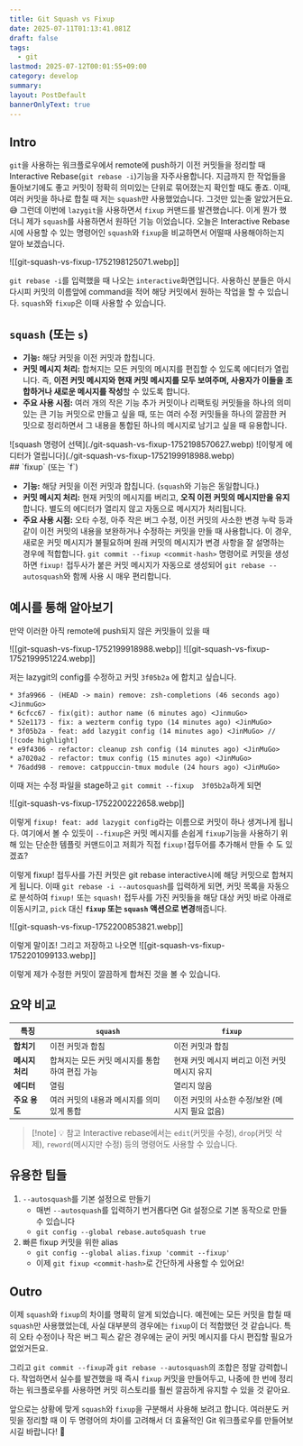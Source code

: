 ```yaml
---
title: Git Squash vs Fixup
date: 2025-07-11T01:13:41.081Z
draft: false
tags:
  - git
lastmod: 2025-07-12T00:01:55+09:00
category: develop
summary: 
layout: PostDefault
bannerOnlyText: true
---
```


## Intro

`git`을 사용하는 워크플로우에서 remote에 push하기 이전 커밋들을 정리할 때 Interactive Rebase(`git rebase -i`)기능을 자주사용합니다. 지금까지 한 작업들을 돌아보기에도 좋고 커밋이 정확히 의미있는 단위로 묶어졌는지 확인할 때도 좋죠. 이때, 여러 커밋을 하나로 합칠 때 저는 `squash`만 사용했었습니다. 그것만 있는줄 알았거든요. 😅 그런데 이번에 `lazygit`을 사용하면서 `fixup` 커맨드를 발견했습니다. 이게 뭔가 했더니 제가 `squash`를 사용하면서 원하던 기능 이었습니다. 오늘은 Interactive Rebase시에 사용할 수 있는 명령어인 `squash`와 `fixup`을 비교하면서 어떨때 사용해야하는지 알아 보겠습니다.

![[git-squash-vs-fixup-1752198125071.webp]]

`git rebase -i`를 입력했을 때 나오는 `interactive`화면입니다. 사용하신 분들은 아시다시피 커밋의 이름앞에 command을 적어 해당 커밋에서 원하는 작업을 할 수 있습니다. `squash`와 `fixup`은 이때 사용할 수 있습니다.

## `squash` (또는 `s`)

- **기능:** 해당 커밋을 이전 커밋과 합칩니다.
- **커밋 메시지 처리:** 합쳐지는 모든 커밋의 메시지를 편집할 수 있도록 에디터가 열립니다. 즉, **이전 커밋 메시지와 현재 커밋 메시지를 모두 보여주며, 사용자가 이들을 조합하거나 새로운 메시지를 작성**할 수 있도록 합니다.
- **주요 사용 시점:** 여러 개의 작은 기능 추가 커밋이나 리팩토링 커밋들을 하나의 의미 있는 큰 기능 커밋으로 만들고 싶을 때, 또는 여러 수정 커밋들을 하나의 깔끔한 커밋으로 정리하면서 그 내용을 통합된 하나의 메시지로 남기고 싶을 때 유용합니다.

<div class="image-row">
	![squash 명령어 선택](./git-squash-vs-fixup-1752198570627.webp)
	![이렇게 에디터가 열립니다](./git-squash-vs-fixup-1752199918988.webp)
</div>
## `fixup` (또는 `f`)

- **기능:** 해당 커밋을 이전 커밋과 합칩니다. (`squash`와 기능은 동일합니다.)
- **커밋 메시지 처리:** 현재 커밋의 메시지를 버리고, **오직 이전 커밋의 메시지만을 유지**합니다. 별도의 에디터가 열리지 않고 자동으로 메시지가 처리됩니다.
- **주요 사용 시점:** 오타 수정, 아주 작은 버그 수정, 이전 커밋의 사소한 변경 누락 등과 같이 이전 커밋의 내용을 보완하거나 수정하는 커밋을 만들 때 사용합니다. 이 경우, 새로운 커밋 메시지가 불필요하며 원래 커밋의 메시지가 변경 사항을 잘 설명하는 경우에 적합합니다. `git commit --fixup <commit-hash>` 명령어로 커밋을 생성하면 `fixup!` 접두사가 붙은 커밋 메시지가 자동으로 생성되어 `git rebase --autosquash`와 함께 사용 시 매우 편리합니다.

## 예시를 통해 알아보기

만약 이러한 아직 remote에 push되지 않은 커밋들이 있을 때

<div class="image-row">

![[git-squash-vs-fixup-1752199918988.webp]]
![[git-squash-vs-fixup-1752199951224.webp]]

</div>

저는 lazygit의 config를 수정하고 커밋 `3f05b2a` 에 합치고 싶습니다.

```text
* 3fa9966 - (HEAD -> main) remove: zsh-completions (46 seconds ago) <JinmuGo>
* 6cfcc67 - fix(git): author name (6 minutes ago) <JinmuGo>
* 52e1173 - fix: a wezterm config typo (14 minutes ago) <JinMuGo>
* 3f05b2a - feat: add lazygit config (14 minutes ago) <JinMuGo> // [!code highlight]
* e9f4306 - refactor: cleanup zsh config (14 minutes ago) <JinMuGo>
* a7020a2 - refactor: tmux config (15 minutes ago) <JinMuGo>
* 76add98 - remove: catppuccin-tmux module (24 hours ago) <JinMuGo>
```

이때 저는 수정 파일을 stage하고 `git commit --fixup  3f05b2a`하게 되면

![[git-squash-vs-fixup-1752200222658.webp]]

이렇게 `fixup! feat: add lazygit config`라는 이름으로 커밋이 하나 생겨나게 됩니다. 여기에서 볼 수 있듯이 `--fixup`은 커밋 메시지를 손쉽게 `fixup`기능을 사용하기 위해 있는 단순한 템플릿 커맨드이고 저희가 직접 `fixup!`접두어를 추가해서 만들 수 도 있겠죠?

이렇게 fixup! 접두사를 가진 커밋은 git rebase interactive시에 해당 커밋으로 합쳐지게 됩니다. 이때 `git rebase -i --autosquash`를 입력하게 되면, 커밋 목록을 자동으로 분석하여 `fixup!` 또는 `squash!` 접두사를 가진 커밋들을 해당 대상 커밋 바로 아래로 이동시키고, `pick` 대신 **`fixup` 또는 `squash` 액션으로 변경**해줍니다.

![[git-squash-vs-fixup-1752200853821.webp]]

이렇게 말이죠! 그리고 저장하고 나오면
![[git-squash-vs-fixup-1752201099133.webp]]

이렇게 제가 수정한 커밋이 깔끔하게 합쳐진 것을 볼 수 있습니다.

## 요약 비교

| 특징            | `squash`                                       | `fixup`                                         |
| --------------- | ---------------------------------------------- | ----------------------------------------------- |
| **합치기**      | 이전 커밋과 합침                               | 이전 커밋과 합침                                |
| **메시지 처리** | 합쳐지는 모든 커밋 메시지를 통합하여 편집 가능 | 현재 커밋 메시지 버리고 이전 커밋 메시지 유지   |
| **에디터**      | 열림                                           | 열리지 않음                                     |
| **주요 용도**   | 여러 커밋의 내용과 메시지를 의미 있게 통합     | 이전 커밋의 사소한 수정/보완 (메시지 필요 없음) |

> [!note] 💡 참고
> Interactive rebase에서는 `edit`(커밋을 수정), `drop`(커밋 삭제), `reword`(메시지만 수정) 등의 명령어도 사용할 수 있습니다.

## 유용한 팁들

1. `--autosquash`를 기본 설정으로 만들기
   - 매번 `--autosquash`를 입력하기 번거롭다면 Git 설정으로 기본 동작으로 만들 수 있습니다
   - `git config --global rebase.autoSquash true`
2. 빠른 fixup 커밋을 위한 alias
   - `git config --global alias.fixup 'commit --fixup'`
   - 이제 `git fixup <commit-hash>`로 간단하게 사용할 수 있어요!

## Outro

이제 `squash`와 `fixup`의 차이를 명확히 알게 되었습니다. 예전에는 모든 커밋을 합칠 때 `squash`만 사용했었는데, 사실 대부분의 경우에는 `fixup`이 더 적합했던 것 같습니다. 특히 오타 수정이나 작은 버그 픽스 같은 경우에는 굳이 커밋 메시지를 다시 편집할 필요가 없었거든요.

그리고 `git commit --fixup`과 `git rebase --autosquash`의 조합은 정말 강력합니다. 작업하면서 실수를 발견했을 때 즉시 `fixup` 커밋을 만들어두고, 나중에 한 번에 정리하는 워크플로우를 사용하면 커밋 히스토리를 훨씬 깔끔하게 유지할 수 있을 것 같아요.

앞으로는 상황에 맞게 `squash`와 `fixup`을 구분해서 사용해 보려고 합니다. 여러분도 커밋을 정리할 때 이 두 명령어의 차이를 고려해서 더 효율적인 Git 워크플로우를 만들어보시길 바랍니다! 🚀
